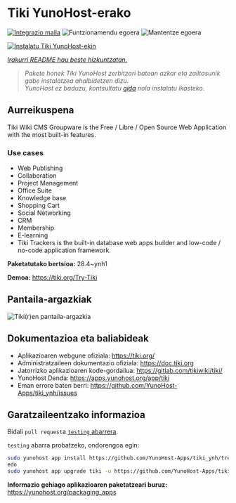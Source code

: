 <!--
Ohart ongi: README hau automatikoki sortu da <https://github.com/YunoHost/apps/tree/master/tools/readme_generator>ri esker
EZ editatu eskuz.
-->

# Tiki YunoHost-erako

[![Integrazio maila](https://apps.yunohost.org/badge/integration/tiki)](https://ci-apps.yunohost.org/ci/apps/tiki/)
![Funtzionamendu egoera](https://apps.yunohost.org/badge/state/tiki)
![Mantentze egoera](https://apps.yunohost.org/badge/maintained/tiki)

[![Instalatu Tiki YunoHost-ekin](https://install-app.yunohost.org/install-with-yunohost.svg)](https://install-app.yunohost.org/?app=tiki)

*[Irakurri README hau beste hizkuntzatan.](./ALL_README.md)*

> *Pakete honek Tiki YunoHost zerbitzari batean azkar eta zailtasunik gabe instalatzea ahalbidetzen dizu.*  
> *YunoHost ez baduzu, kontsultatu [gida](https://yunohost.org/install) nola instalatu ikasteko.*

## Aurreikuspena

Tiki Wiki CMS Groupware is the Free / Libre / Open Source Web Application with the most built-in features.

### Use cases

- Web Publishing
- Collaboration
- Project Management
- Office Suite
- Knowledge base
- Shopping Cart
- Social Networking
- CRM
- Membership
- E-learning
- Tiki Trackers is the built-in database web apps builder and low-code / no-code application framework.


**Paketatutako bertsioa:** 28.4~ynh1

**Demoa:** <https://tiki.org/Try-Tiki>

## Pantaila-argazkiak

![Tiki(r)en pantaila-argazkia](./doc/screenshots/Screenshot.png)

## Dokumentazioa eta baliabideak

- Aplikazioaren webgune ofiziala: <https://tiki.org/>
- Administratzaileen dokumentazio ofiziala: <https://doc.tiki.org>
- Jatorrizko aplikazioaren kode-gordailua: <https://gitlab.com/tikiwiki/tiki/>
- YunoHost Denda: <https://apps.yunohost.org/app/tiki>
- Eman errore baten berri: <https://github.com/YunoHost-Apps/tiki_ynh/issues>

## Garatzaileentzako informazioa

Bidali `pull request`a [`testing` abarrera](https://github.com/YunoHost-Apps/tiki_ynh/tree/testing).

`testing` abarra probatzeko, ondorengoa egin:

```bash
sudo yunohost app install https://github.com/YunoHost-Apps/tiki_ynh/tree/testing --debug
edo
sudo yunohost app upgrade tiki -u https://github.com/YunoHost-Apps/tiki_ynh/tree/testing --debug
```

**Informazio gehiago aplikazioaren paketatzeari buruz:** <https://yunohost.org/packaging_apps>
